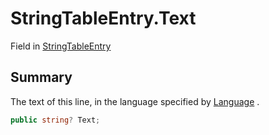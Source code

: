 # StringTableEntry.Text

Field in [StringTableEntry](/docs/api/csharp/yarn.unity.stringtableentry.md)

## Summary


The text of this line, in the language specified by  [Language](yarn.unity.stringtableentry.language.md) .


```csharp
public string? Text;
```

